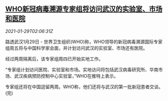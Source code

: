 <!--1611886997000-->
[WHO新冠病毒溯源专家组将访问武汉的实验室、市场和医院](https://cn.reuters.com/article/who-experts-china-plan-0129-fri-idCNKBS29Y060)
------

<div><i>2021-01-29T02:06:31Z</i></div><p>路透武汉1月29日 - 世界卫生组织(WHO)称，WHO领导的新冠病毒溯源国际专家组周五将与中国科学家会面，并计划访问武汉的实验室、市场还有医院。</p><p>经过两周隔离后，该专家组周四已开始实地工作。</p><p>“专家组计划访问医院、实验室和市场。实地访问将包括武汉病毒研究所、华南市场、武汉疾病预防控制中心实验室，”WHO在推特上表示。</p><p>专家组还将在中国逗留两周。WHO称，他们还将与武汉的第一批新冠患者交谈。(完)</p>

